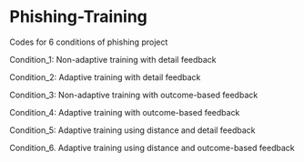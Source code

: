 # Phishing-Training
Codes for 6 conditions of phishing project

Condition_1: Non-adaptive training with detail feedback

Condition_2: Adaptive training with detail feedback

Condition_3: Non-adaptive training with outcome-based feedback

Condition_4: Adaptive training with outcome-based feedback

Condition_5: Adaptive training using distance and detail feedback
 
Condition_6. Adaptive training using distance and outcome-based feedback
